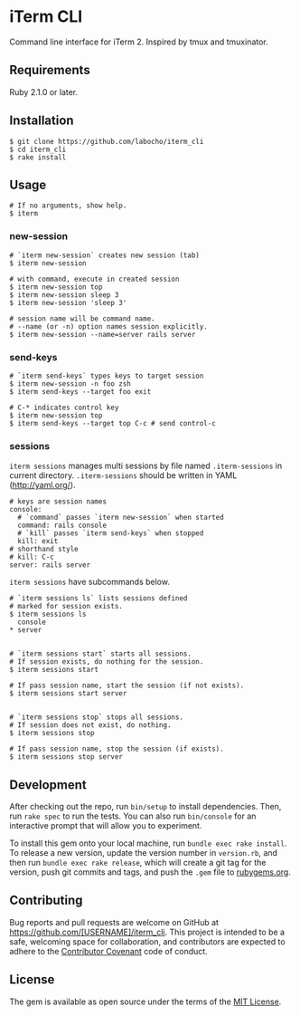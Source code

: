 # iTerm CLI

Command line interface for iTerm 2. Inspired by tmux and tmuxinator.

## Requirements

Ruby 2.1.0 or later.

## Installation

    $ git clone https://github.com/labocho/iterm_cli
    $ cd iterm_cli
    $ rake install

## Usage

    # If no arguments, show help.
    $ iterm

### new-session

    # `iterm new-session` creates new session (tab)
    $ iterm new-session

    # with command, execute in created session
    $ iterm new-session top
    $ iterm new-session sleep 3
    $ iterm new-session 'sleep 3'

    # session name will be command name.
    # --name (or -n) option names session explicitly.
    $ iterm new-session --name=server rails server

### send-keys

    # `iterm send-keys` types keys to target session
    $ iterm new-session -n foo zsh
    $ iterm send-keys --target foo exit

    # C-* indicates control key
    $ iterm new-session top
    $ iterm send-keys --target top C-c # send control-c

### sessions

`iterm sessions` manages multi sessions by file named `.iterm-sessions` in current directory.
`.iterm-sessions` should be written in YAML (http://yaml.org/).

    # keys are session names
    console:
      # `command` passes `iterm new-session` when started
      command: rails console
      # `kill` passes `iterm send-keys` when stopped
      kill: exit
    # shorthand style
    # kill: C-c
    server: rails server

`iterm sessions` have subcommands below.

    # `iterm sessions ls` lists sessions defined
    # marked for session exists.
    $ iterm sessions ls
      console
    * server


    # `iterm sessions start` starts all sessions.
    # If session exists, do nothing for the session.
    $ iterm sessions start

    # If pass session name, start the session (if not exists).
    $ iterm sessions start server


    # `iterm sessions stop` stops all sessions.
    # If session does not exist, do nothing.
    $ iterm sessions stop

    # If pass session name, stop the session (if exists).
    $ iterm sessions stop server

## Development

After checking out the repo, run `bin/setup` to install dependencies. Then, run `rake spec` to run the tests. You can also run `bin/console` for an interactive prompt that will allow you to experiment.

To install this gem onto your local machine, run `bundle exec rake install`. To release a new version, update the version number in `version.rb`, and then run `bundle exec rake release`, which will create a git tag for the version, push git commits and tags, and push the `.gem` file to [rubygems.org](https://rubygems.org).

## Contributing

Bug reports and pull requests are welcome on GitHub at https://github.com/[USERNAME]/iterm_cli. This project is intended to be a safe, welcoming space for collaboration, and contributors are expected to adhere to the [Contributor Covenant](contributor-covenant.org) code of conduct.


## License

The gem is available as open source under the terms of the [MIT License](http://opensource.org/licenses/MIT).

